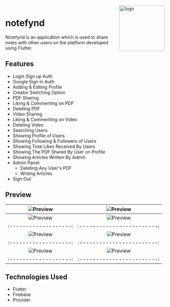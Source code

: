 <img src="../master/screenshots/appIcon.jpeg" alt="logo" width="144" height="144" align="right" />

# notefynd

Notefynd is an application which is used to share notes with other users on the platform developed using Flutter.

## Features

* Login Sign up Auth
* Google Sign in Auth
* Adding & Editing Profile
* Creator Switching Option
* PDF Sharing
* Liking & Commenting on PDF
* Deleting PDF
* Video Sharing
* Liking & Commenting on Video
* Deleting Video
* Searching Users
* Showing Profile of Users
* Showing Following & Followers of Users
* Showing Total Likes Received By Users
* Showing The PDF Shared By User on Profile
* Showing Articles Written By Admin
* Admin Panel:
    * Deleting Any User's PDF
    * Writing Articles
* Sign Out

## Preview

|![Preview](../master/screenshots/screenshot1.jpeg) | ![Preview](../master/screenshots/screenshot2.jpeg) |
|:-------------------:|:------------------------:|
|![Preview](../master/screenshots/screenshot3.jpeg) | ![Preview](../master/screenshots/screenshot4.jpeg) |
|:-------------------:|:------------------------:|
|![Preview](../master/screenshots/screenshot5.jpeg) | ![Preview](../master/screenshots/screenshot6.jpeg) |
|:-------------------:|:------------------------:|
|![Preview](../master/screenshots/screenshot7.jpeg) | ![Preview](../master/screenshots/screenshot8.jpeg) |
|:-------------------:|:------------------------:|

## Technologies Used

* Flutter
* Firebase
* Provider
